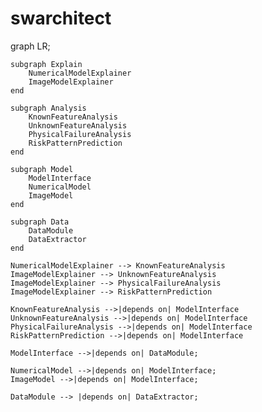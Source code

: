 # swarchitect

graph LR;

    subgraph Explain
        NumericalModelExplainer
        ImageModelExplainer
    end

    subgraph Analysis
        KnownFeatureAnalysis
        UnknownFeatureAnalysis
        PhysicalFailureAnalysis
        RiskPatternPrediction
    end

    subgraph Model
        ModelInterface
        NumericalModel
        ImageModel
    end

    subgraph Data
        DataModule
        DataExtractor
    end

    NumericalModelExplainer --> KnownFeatureAnalysis
    ImageModelExplainer --> UnknownFeatureAnalysis
    ImageModelExplainer --> PhysicalFailureAnalysis 
    ImageModelExplainer --> RiskPatternPrediction

    KnownFeatureAnalysis -->|depends on| ModelInterface
    UnknownFeatureAnalysis -->|depends on| ModelInterface
    PhysicalFailureAnalysis -->|depends on| ModelInterface
    RiskPatternPrediction -->|depends on| ModelInterface

    ModelInterface -->|depends on| DataModule;

    NumericalModel -->|depends on| ModelInterface;
    ImageModel -->|depends on| ModelInterface;

    DataModule --> |depends on| DataExtractor;


